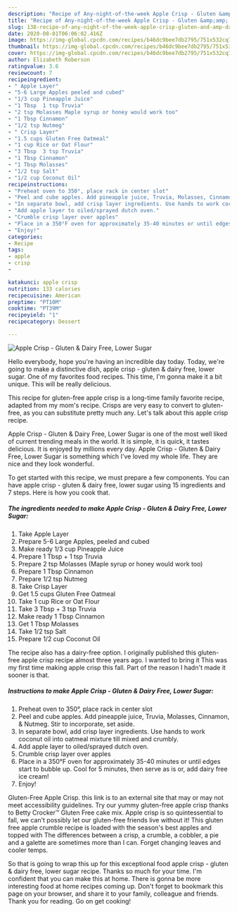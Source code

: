 ```yaml
---
description: "Recipe of Any-night-of-the-week Apple Crisp - Gluten &amp;amp; Dairy Free, Lower Sugar"
title: "Recipe of Any-night-of-the-week Apple Crisp - Gluten &amp;amp; Dairy Free, Lower Sugar"
slug: 138-recipe-of-any-night-of-the-week-apple-crisp-gluten-and-amp-dairy-free-lower-sugar
date: 2020-08-01T06:06:02.416Z
image: https://img-global.cpcdn.com/recipes/b46dc9bee7db2795/751x532cq70/apple-crisp-gluten-dairy-free-lower-sugar-recipe-main-photo.jpg
thumbnail: https://img-global.cpcdn.com/recipes/b46dc9bee7db2795/751x532cq70/apple-crisp-gluten-dairy-free-lower-sugar-recipe-main-photo.jpg
cover: https://img-global.cpcdn.com/recipes/b46dc9bee7db2795/751x532cq70/apple-crisp-gluten-dairy-free-lower-sugar-recipe-main-photo.jpg
author: Elizabeth Roberson
ratingvalue: 3.6
reviewcount: 7
recipeingredient:
- " Apple Layer"
- "5-6 Large Apples peeled and cubed"
- "1/3 cup Pineapple Juice"
- "1 Tbsp  1 tsp Truvia"
- "2 tsp Molasses Maple syrup or honey would work too"
- "1 Tbsp Cinnamon"
- "1/2 tsp Nutmeg"
- " Crisp Layer"
- "1.5 cups Gluten Free Oatmeal"
- "1 cup Rice or Oat Flour"
- "3 Tbsp  3 tsp Truvia"
- "1 Tbsp Cinnamon"
- "1 Tbsp Molasses"
- "1/2 tsp Salt"
- "1/2 cup Coconut Oil"
recipeinstructions:
- "Preheat oven to 350°, place rack in center slot"
- "Peel and cube apples. Add pineapple juice, Truvia, Molasses, Cinnamon, &amp; Nutmeg. Stir to incorporate, set aside."
- "In separate bowl, add crisp layer ingredients. Use hands to work coconut oil into oatmeal mixture till mixed and crumbly."
- "Add apple layer to oiled/sprayed dutch oven."
- "Crumble crisp layer over apples"
- "Place in a 350°F oven for approximately 35-40 minutes or until edges start to bubble up. Cool for 5 minutes, then serve as is or, add dairy free ice cream!"
- "Enjoy!"
categories:
- Recipe
tags:
- apple
- crisp
- 

katakunci: apple crisp  
nutrition: 133 calories
recipecuisine: American
preptime: "PT10M"
cooktime: "PT39M"
recipeyield: "1"
recipecategory: Dessert

---
```



![Apple Crisp - Gluten &amp; Dairy Free, Lower Sugar](https://img-global.cpcdn.com/recipes/b46dc9bee7db2795/751x532cq70/apple-crisp-gluten-dairy-free-lower-sugar-recipe-main-photo.jpg)

Hello everybody, hope you're having an incredible day today. Today, we're going to make a distinctive dish, apple crisp - gluten &amp; dairy free, lower sugar. One of my favorites food recipes. This time, I'm gonna make it a bit unique. This will be really delicious.

This recipe for gluten-free apple crisp is a long-time family favorite recipe, adapted from my mom&#39;s recipe. Crisps are very easy to convert to gluten-free, as you can substitute pretty much any. Let&#39;s talk about this apple crisp recipe.

Apple Crisp - Gluten &amp; Dairy Free, Lower Sugar is one of the most well liked of current trending meals in the world. It is simple, it is quick, it tastes delicious. It is enjoyed by millions every day. Apple Crisp - Gluten &amp; Dairy Free, Lower Sugar is something which I've loved my whole life. They are nice and they look wonderful.


To get started with this recipe, we must prepare a few components. You can have apple crisp - gluten &amp; dairy free, lower sugar using 15 ingredients and 7 steps. Here is how you cook that.

##### The ingredients needed to make Apple Crisp - Gluten &amp; Dairy Free, Lower Sugar:

1. Take  Apple Layer
1. Prepare 5-6 Large Apples, peeled and cubed
1. Make ready 1/3 cup Pineapple Juice
1. Prepare 1 Tbsp + 1 tsp Truvia
1. Prepare 2 tsp Molasses (Maple syrup or honey would work too)
1. Prepare 1 Tbsp Cinnamon
1. Prepare 1/2 tsp Nutmeg
1. Take  Crisp Layer
1. Get 1.5 cups Gluten Free Oatmeal
1. Take 1 cup Rice or Oat Flour
1. Take 3 Tbsp + 3 tsp Truvia
1. Make ready 1 Tbsp Cinnamon
1. Get 1 Tbsp Molasses
1. Take 1/2 tsp Salt
1. Prepare 1/2 cup Coconut Oil


The recipe also has a dairy-free option. I originally published this gluten-free apple crisp recipe almost three years ago. I wanted to bring it This was my first time making apple crisp this fall. Part of the reason I hadn&#39;t made it sooner is that. 

##### Instructions to make Apple Crisp - Gluten &amp; Dairy Free, Lower Sugar:

1. Preheat oven to 350°, place rack in center slot
1. Peel and cube apples. Add pineapple juice, Truvia, Molasses, Cinnamon, &amp; Nutmeg. Stir to incorporate, set aside.
1. In separate bowl, add crisp layer ingredients. Use hands to work coconut oil into oatmeal mixture till mixed and crumbly.
1. Add apple layer to oiled/sprayed dutch oven.
1. Crumble crisp layer over apples
1. Place in a 350°F oven for approximately 35-40 minutes or until edges start to bubble up. Cool for 5 minutes, then serve as is or, add dairy free ice cream!
1. Enjoy!


Gluten-Free Apple Crisp. this link is to an external site that may or may not meet accessibility guidelines. Try our yummy gluten-free apple crisp thanks to Betty Crocker™ Gluten Free cake mix. Apple crisp is so quintessential to fall, we can&#39;t possibly let our gluten-free friends live without it! This gluten free apple crumble recipe is loaded with the season&#39;s best apples and topped with The differences between a crisp, a crumble, a cobbler, a pie and a galette are sometimes more than I can. Forget changing leaves and cooler temps. 

So that is going to wrap this up for this exceptional food apple crisp - gluten &amp; dairy free, lower sugar recipe. Thanks so much for your time. I'm confident that you can make this at home. There is gonna be more interesting food at home recipes coming up. Don't forget to bookmark this page on your browser, and share it to your family, colleague and friends. Thank you for reading. Go on get cooking!
